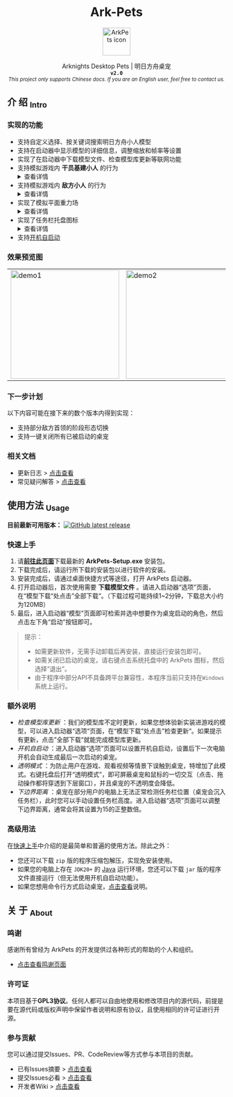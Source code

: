 <!-- 欢迎阅读 Ark-Pets 说明文档 -->
<!-- 仓库：https://github.com/isHarryh/Ark-Pets -->

<div align="center" style="text-align:center">
   <h1> Ark-Pets </h1>
   <img alt="ArkPets icon" width="64" src="https://raw.githubusercontent.com/isHarryh/Ark-Pets/v2.x/assets/icon.png"/>
   <p>
      Arknights Desktop Pets | 明日方舟桌宠 <br>
      <code><b> v2.0 </b></code> <br>
      <sub>
         <i> This project only supports Chinese docs. If you are an English user, feel free to contact us. </i>
      </sub>
   </p>
</div>

## 介 绍 <sub>Intro</sub>
### 实现的功能
- 支持自定义选择、按关键词搜索明日方舟小人模型
- 支持在启动器中显示模型的详细信息，调整缩放和帧率等设置
- 实现了在启动器中下载模型文件、检查模型库更新等联网功能
- 支持模拟游戏内 **干员基建小人** 的行为 <details><summary>查看详情</summary>
   1. 基建小人能够执行行走和坐下的动作
   2. 基建小人能够被鼠标交互 (执行戳一戳动作)
   3. 基建小人能够执行基建动作 (如有)
- 支持模拟游戏内 **敌方小人** 的行为 <details><summary>查看详情</summary>
   1. 敌方小人能够执行行走动作
   2. 敌方小人能够被鼠标交互 (执行攻击动作)
- 实现了模拟平面重力场 <details><summary>查看详情</summary>
   1. 桌宠在被拖拽到空中后能够自由落体
   2. 桌宠可以站立在打开的窗口的边缘上
   3. 桌宠会受地面摩擦力和空气阻力作用
   4. 桌宠会在其他桌宠靠近时被排斥推动
   5. 桌宠活动范围的[下边界距离](#额外说明)可以调整
- 实现了任务栏托盘图标 <details><summary>查看详情</summary>
   1. 托盘菜单可以选择是否保持当前动作
   2. 托盘菜单可以选择是否启用[透明模式](#额外说明)
   3. 托盘菜单可以用于退出桌宠
- 支持[开机自启动](#额外说明)

### 效果预览图
<table style="margin-left: auto; margin-right: auto;">
    <tr>
        <td> <img alt="demo1" width="250" src="https://raw.githubusercontent.com/isHarryh/Ark-Pets/v2.x/docs/imgs/demo_1.png"> </td>
        <td> <img alt="demo2" width="250" src="https://raw.githubusercontent.com/isHarryh/Ark-Pets/v2.x/docs/imgs/demo_2.png"> </td>
        <td> <img alt="demo3" width="250" src="https://raw.githubusercontent.com/isHarryh/Ark-Pets/v2.x/docs/imgs/demo_3.png"> </td>
    </tr>
</table>

### 下一步计划
以下内容可能在接下来的数个版本内得到实现：
- 支持部分敌方首领的阶段形态切换
- 支持一键关闭所有已被启动的桌宠

### 相关文档
- 更新日志 > [点击查看](CHANGELOG.md)
- 常见疑问解答 > [点击查看](docs/FAQ.md)


## 使用方法 <sub>Usage</sub>
**目前最新可用版本：**
[<img alt="GitHub latest release" src="https://img.shields.io/github/v/release/isHarryh/Ark-Pets?display_name=tag&label=Version&sort=semver&include_prereleases">](https://github.com/isHarryh/Ark-Pets/releases)

### 快速上手
1. 请[**前往此页面**](https://github.com/isHarryh/Ark-Pets/releases)下载最新的 **ArkPets-Setup.exe** 安装包。
2. 下载完成后，请运行所下载的安装包以进行软件的安装。
3. 安装完成后，请通过桌面快捷方式等途径，打开 ArkPets 启动器。
4. 打开启动器后，首次使用需要 **下载模型文件** 。请进入启动器“选项”页面，在“模型下载“处点击”全部下载“。（下载过程可能持续1~2分钟，下载总大小约为120MB）
5. 最后，进入启动器“模型”页面即可检索并选中想要作为桌宠启动的角色，然后点击左下角“启动”按钮即可。  
> 提示：
> - 如需更新软件，无需手动卸载后再安装，直接运行安装包即可。
> - 如需关闭已启动的桌宠，请右键点击系统托盘中的 ArkPets 图标，然后选择“退出”。
> - 由于程序中部分API不具备跨平台兼容性，本程序当前只支持在`Windows`系统上运行。

### 额外说明
- *检查模型库更新* ：我们的模型库不定时更新，如果您想体验新实装进游戏的模型，可以进入启动器“选项“页面，在“模型下载“处点击”检查更新“。如果提示有更新，点击”全部下载“就能完成模型库更新。
- *开机自启动* ：进入启动器“选项”页面可以设置开机自启动，设置后下一次电脑开机会自动生成最后一次启动的桌宠。
- *透明模式* ：为防止用户在游戏、观看视频等情景下误触到桌宠，特增加了此模式。右键托盘后打开“透明模式”，即可屏蔽桌宠和鼠标的一切交互（点击、拖动操作都将穿透到下层窗口），并且桌宠的不透明度会降低。
- *下边界距离* ：桌宠在部分用户的电脑上无法正常检测任务栏位置（桌宠会沉入任务栏），此时您可以手动设置任务栏高度。进入启动器“选项”页面可以调整下边界距离，通常会将其设置为15的正整数倍。

### 高级用法
在[快速上手](#快速上手)中介绍的是最简单和普遍的使用方法。除此之外：
- 您还可以下载 `zip` 版的程序压缩包解压，实现免安装使用。
- 如果您的电脑上存在 `JDK20+` 的 [Java](https://www.java.com) 运行环境，您还可以下载 `jar` 版的程序文件直接运行（但无法使用开机自启动功能）。
- 如果您想用命令行方式启动桌宠，[点击查看](docs/CmdLine.md)说明。


## 关 于 <sub>About</sub>

### 鸣谢
感谢所有曾经为 ArkPets 的开发提供过各种形式的帮助的个人和组织。  
- [点击查看鸣谢页面](docs/Thanks.md)

### 许可证
本项目基于**GPL3协议**。任何人都可以自由地使用和修改项目内的源代码，前提是要在源代码或版权声明中保留作者说明和原有协议，且使用相同的许可证进行开源。

### 参与贡献
您可以通过提交Issues、PR、CodeReview等方式参与本项目的贡献。
- 已有Issues摘要 > [点击查看](docs/Issues.md#已有议题)
- 提交Issues必看 > [点击查看](docs/Issues.md#议题规范)
- 开发者Wiki > [点击查看](https://github.com/isHarryh/Ark-Pets/wiki)
